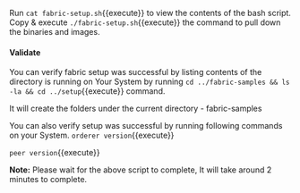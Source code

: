 Run `cat fabric-setup.sh`{{execute}} to view the contents of the bash script. Copy & execute `./fabric-setup.sh`{{execute}} the command to pull down the binaries and images.

#### Validate
You can verify fabric setup was successful by listing contents of the directory is running on Your System by running `cd ../fabric-samples && ls -la && cd ../setup`{{execute}} command.

It will create the folders under the current directory
    - fabric-samples

You can also verify setup was successful by running following commands on your System.
`orderer version`{{execute}}

`peer version`{{execute}}

**Note:** Please wait for the above script to complete, It will take around 2 minutes to complete.